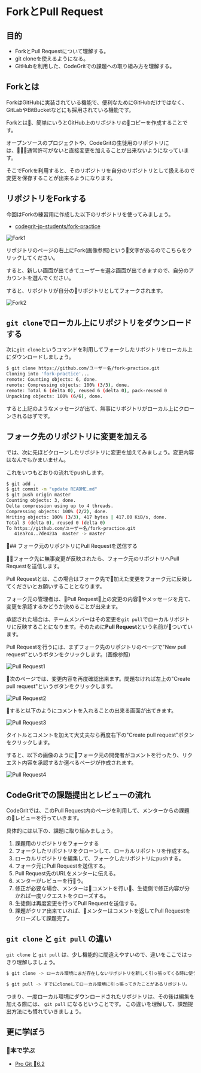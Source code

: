 # ForkとPull Request

## 目的

- ForkとPull Requestについて理解する。
- git cloneを使えるようになる。
- GitHubを利用した、CodeGritでの課題への取り組み方を理解する。

## Forkとは

ForkはGitHubに実装されている機能で、便利なためにGitHubだけではなく、GitLabやBitBucketなどにも採用されている機能です。

Forkとは、簡単にいうとGitHub上のリポジトリのコピーを作成することです。

オープンソースのプロジェクトや、CodeGritの生徒用のリポジトリには、通常許可がないと直接変更を加えることが出来ないようになっています。

そこでForkを利用すると、そのリポジトリを自分のリポジトリとして扱えるので変更を保存することが出来るようになります。

## リポジトリをForkする

今回はForkの練習用に作成した以下のリポジトリを使ってみましょう。

- [codegrit-jp-students/fork-practice](https://github.com/codegrit-jp-students/fork-practice)

![Fork1](../images/fork-practice-1.png)

リポジトリのページの右上にFork(画像参照)という文字があるのでこちらをクリックしてください。

すると、新しい画面が出てきてユーザーを選ぶ画面が出てきますので、自分のアカウントを選んでください。

すると、リポジトリが自分のリポジトリとしてフォークされます。

![Fork2](../images/fork-practice-2.png)

## `git clone`でローカル上にリポジトリをダウンロードする

次に`git clone`というコマンドを利用してフォークしたリポジトリをローカル上にダウンロードしましょう。

```bash
$ git clone https://github.com/ユーザー名/fork-practice.git
Cloning into 'fork-practice'...
remote: Counting objects: 6, done.
remote: Compressing objects: 100% (3/3), done.
remote: Total 6 (delta 0), reused 6 (delta 0), pack-reused 0
Unpacking objects: 100% (6/6), done.
```

すると上記のようなメッセージが出て、無事にリポジトリがローカル上にクローンされるはずです。

## フォーク先のリポジトリに変更を加える

では、次に先ほどクローンしたリポジトリに変更を加えてみましょう。変更内容はなんでもかまいません。

これをいつもどおりの流れでpushします。

```bash
$ git add .
$ git commit -m "update README.md"
$ git push origin master
Counting objects: 3, done.
Delta compression using up to 4 threads.
Compressing objects: 100% (2/2), done.
Writing objects: 100% (3/3), 417 bytes | 417.00 KiB/s, done.
Total 3 (delta 0), reused 0 (delta 0)
To https://github.com/ユーザー名/fork-practice.git
   41ea7c4..7de423a  master -> master
```

## フォーク元のリポジトリにPull Requestを送信する

フォーク先に無事変更が反映されたら、フォーク元のリポジトリへPull Requestを送信します。

Pull Requestとは、この場合はフォーク先で加えた変更をフォーク元に反映してくださいとお願いすることとなります。

フォーク元の管理者は、Pull Request上の変更の内容やメッセージを見て、変更を承認するかどうか決めることが出来ます。

承認された場合は、チームメンバーはその変更を`git pull`でローカルリポジトリに反映することになります。そのために**Pull Request**という名前がついています。

Pull Requestを行うには、まずフォーク先のリポジトリのページで"New pull request"というボタンをクリックします。(画像参照)

![Pull Request1](../images/fork-practice-3.png)

次のページでは、変更内容を再度確認出来ます。問題なければ左上の"Create pull request"というボタンをクリックします。

![Pull Request2](../images/pull-request-2.png)

すると以下のようにコメントを入れることの出来る画面が出てきます。

![Pull Request3](../images/pull-request-3.png)

タイトルとコメントを加えて大丈夫なら再度右下の"Create pull request"ボタンをクリックします。

すると、以下の画像のようにフォーク元の開発者がコメントを行ったり、リクエスト内容を承認するか選べるページが作成されます。

![Pull Request4](../images/pull-request-4.png)


## CodeGritでの課題提出とレビューの流れ

CodeGritでは、このPull Request内のページを利用して、メンターからの課題のレビューを行っていきます。

具体的には以下の、課題に取り組みましょう。

1. 課題用のリポジトリをフォークする
2. フォークしたリポジトリをクローンして、ローカルリポジトリを作成する。
3. ローカルリポジトリを編集して、フォークしたリポジトリにpushする。
4. フォーク元にPull Requestを送信する。
5. Pull Request先のURLをメンターに伝える。
6. メンターがレビューを行う。
7. 修正が必要な場合、メンターはコメントを行い、生徒側で修正内容が分かれば一度リクエストをクローズする。
8. 生徒側は再度変更を行ってPull Requestを送信する。
9. 課題がクリア出来ていれば、メンターはコメントを返してPull Requestをクローズして課題完了。

## `git clone` と `git pull` の違い

`git clone` と `git pull` は、少し機能的に間違えやすいので、違いをここではっきり理解しましょう。

```bash
$ git clone -> ローカル環境にまだ存在しないリポジトリを新しく引っ張ってくる時に使う。

$ git pull -> すでにcloneしてローカル環境に引っ張ってきたことがあるリポジトリ。
```

つまり、一度ローカル環境にダウンロードされたリポジトリは、その後は編集を加える際には、 `git pull` になるということです。
この違いを理解して、課題提出方法にも慣れていきましょう。

## 更に学ぼう

### 本で学ぶ

- [Pro Git 6.2](https://git-scm.com/book/ja/v2/GitHub-%E3%83%97%E3%83%AD%E3%82%B8%E3%82%A7%E3%82%AF%E3%83%88%E3%81%B8%E3%81%AE%E8%B2%A2%E7%8C%AE)
